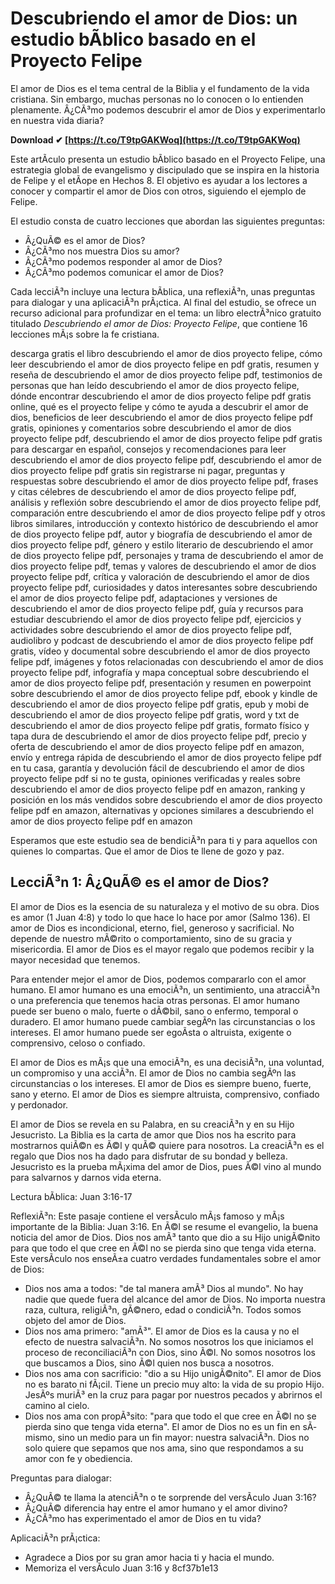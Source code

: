 # Descubriendo el amor de Dios: un estudio bÃ­blico basado en el Proyecto Felipe
 
El amor de Dios es el tema central de la Biblia y el fundamento de la vida cristiana. Sin embargo, muchas personas no lo conocen o lo entienden plenamente. Â¿CÃ³mo podemos descubrir el amor de Dios y experimentarlo en nuestra vida diaria?
 
**Download ✔ [https://t.co/T9tpGAKWoq](https://t.co/T9tpGAKWoq)**


 
Este artÃ­culo presenta un estudio bÃ­blico basado en el Proyecto Felipe, una estrategia global de evangelismo y discipulado que se inspira en la historia de Felipe y el etÃ­ope en Hechos 8. El objetivo es ayudar a los lectores a conocer y compartir el amor de Dios con otros, siguiendo el ejemplo de Felipe.
 
El estudio consta de cuatro lecciones que abordan las siguientes preguntas:
 
- Â¿QuÃ© es el amor de Dios?
- Â¿CÃ³mo nos muestra Dios su amor?
- Â¿CÃ³mo podemos responder al amor de Dios?
- Â¿CÃ³mo podemos comunicar el amor de Dios?

Cada lecciÃ³n incluye una lectura bÃ­blica, una reflexiÃ³n, unas preguntas para dialogar y una aplicaciÃ³n prÃ¡ctica. Al final del estudio, se ofrece un recurso adicional para profundizar en el tema: un libro electrÃ³nico gratuito titulado *Descubriendo el amor de Dios: Proyecto Felipe*, que contiene 16 lecciones mÃ¡s sobre la fe cristiana.
 
descarga gratis el libro descubriendo el amor de dios proyecto felipe,  cómo leer descubriendo el amor de dios proyecto felipe en pdf gratis,  resumen y reseña de descubriendo el amor de dios proyecto felipe pdf,  testimonios de personas que han leído descubriendo el amor de dios proyecto felipe,  dónde encontrar descubriendo el amor de dios proyecto felipe pdf gratis online,  qué es el proyecto felipe y cómo te ayuda a descubrir el amor de dios,  beneficios de leer descubriendo el amor de dios proyecto felipe pdf gratis,  opiniones y comentarios sobre descubriendo el amor de dios proyecto felipe pdf,  descubriendo el amor de dios proyecto felipe pdf gratis para descargar en español,  consejos y recomendaciones para leer descubriendo el amor de dios proyecto felipe pdf,  descubriendo el amor de dios proyecto felipe pdf gratis sin registrarse ni pagar,  preguntas y respuestas sobre descubriendo el amor de dios proyecto felipe pdf,  frases y citas célebres de descubriendo el amor de dios proyecto felipe pdf,  análisis y reflexión sobre descubriendo el amor de dios proyecto felipe pdf,  comparación entre descubriendo el amor de dios proyecto felipe pdf y otros libros similares,  introducción y contexto histórico de descubriendo el amor de dios proyecto felipe pdf,  autor y biografía de descubriendo el amor de dios proyecto felipe pdf,  género y estilo literario de descubriendo el amor de dios proyecto felipe pdf,  personajes y trama de descubriendo el amor de dios proyecto felipe pdf,  temas y valores de descubriendo el amor de dios proyecto felipe pdf,  crítica y valoración de descubriendo el amor de dios proyecto felipe pdf,  curiosidades y datos interesantes sobre descubriendo el amor de dios proyecto felipe pdf,  adaptaciones y versiones de descubriendo el amor de dios proyecto felipe pdf,  guía y recursos para estudiar descubriendo el amor de dios proyecto felipe pdf,  ejercicios y actividades sobre descubriendo el amor de dios proyecto felipe pdf,  audiolibro y podcast de descubriendo el amor de dios proyecto felipe pdf gratis,  vídeo y documental sobre descubriendo el amor de dios proyecto felipe pdf,  imágenes y fotos relacionadas con descubriendo el amor de dios proyecto felipe pdf,  infografía y mapa conceptual sobre descubriendo el amor de dios proyecto felipe pdf,  presentación y resumen en powerpoint sobre descubriendo el amor de dios proyecto felipe pdf,  ebook y kindle de descubriendo el amor de dios proyecto felipe pdf gratis,  epub y mobi de descubriendo el amor de dios proyecto felipe pdf gratis,  word y txt de descubriendo el amor de dios proyecto felipe pdf gratis,  formato físico y tapa dura de descubriendo el amor de dios proyecto felipe pdf,  precio y oferta de descubriendo el amor de dios proyecto felipe pdf en amazon,  envío y entrega rápida de descubriendo el amor de dios proyecto felipe pdf en tu casa,  garantía y devolución fácil de descubriendo el amor de dios proyecto felipe pdf si no te gusta,  opiniones verificadas y reales sobre descubriendo el amor de dios proyecto felipe pdf en amazon,  ranking y posición en los más vendidos sobre descubriendo el amor de dios proyecto felipe pdf en amazon,  alternativas y opciones similares a descubriendo el amor de dios proyecto felipe pdf en amazon
 
Esperamos que este estudio sea de bendiciÃ³n para ti y para aquellos con quienes lo compartas. Que el amor de Dios te llene de gozo y paz.

## LecciÃ³n 1: Â¿QuÃ© es el amor de Dios?
 
El amor de Dios es la esencia de su naturaleza y el motivo de su obra. Dios es amor (1 Juan 4:8) y todo lo que hace lo hace por amor (Salmo 136). El amor de Dios es incondicional, eterno, fiel, generoso y sacrificial. No depende de nuestro mÃ©rito o comportamiento, sino de su gracia y misericordia. El amor de Dios es el mayor regalo que podemos recibir y la mayor necesidad que tenemos.
 
Para entender mejor el amor de Dios, podemos compararlo con el amor humano. El amor humano es una emociÃ³n, un sentimiento, una atracciÃ³n o una preferencia que tenemos hacia otras personas. El amor humano puede ser bueno o malo, fuerte o dÃ©bil, sano o enfermo, temporal o duradero. El amor humano puede cambiar segÃºn las circunstancias o los intereses. El amor humano puede ser egoÃ­sta o altruista, exigente o comprensivo, celoso o confiado.
 
El amor de Dios es mÃ¡s que una emociÃ³n, es una decisiÃ³n, una voluntad, un compromiso y una acciÃ³n. El amor de Dios no cambia segÃºn las circunstancias o los intereses. El amor de Dios es siempre bueno, fuerte, sano y eterno. El amor de Dios es siempre altruista, comprensivo, confiado y perdonador.
 
El amor de Dios se revela en su Palabra, en su creaciÃ³n y en su Hijo Jesucristo. La Biblia es la carta de amor que Dios nos ha escrito para mostrarnos quiÃ©n es Ã©l y quÃ© quiere para nosotros. La creaciÃ³n es el regalo que Dios nos ha dado para disfrutar de su bondad y belleza. Jesucristo es la prueba mÃ¡xima del amor de Dios, pues Ã©l vino al mundo para salvarnos y darnos vida eterna.
 
Lectura bÃ­blica: Juan 3:16-17
 
ReflexiÃ³n: Este pasaje contiene el versÃ­culo mÃ¡s famoso y mÃ¡s importante de la Biblia: Juan 3:16. En Ã©l se resume el evangelio, la buena noticia del amor de Dios. Dios nos amÃ³ tanto que dio a su Hijo unigÃ©nito para que todo el que cree en Ã©l no se pierda sino que tenga vida eterna. Este versÃ­culo nos enseÃ±a cuatro verdades fundamentales sobre el amor de Dios:

- Dios nos ama a todos: "de tal manera amÃ³ Dios al mundo". No hay nadie que quede fuera del alcance del amor de Dios. No importa nuestra raza, cultura, religiÃ³n, gÃ©nero, edad o condiciÃ³n. Todos somos objeto del amor de Dios.
- Dios nos ama primero: "amÃ³". El amor de Dios es la causa y no el efecto de nuestra salvaciÃ³n. No somos nosotros los que iniciamos el proceso de reconciliaciÃ³n con Dios, sino Ã©l. No somos nosotros los que buscamos a Dios, sino Ã©l quien nos busca a nosotros.
- Dios nos ama con sacrificio: "dio a su Hijo unigÃ©nito". El amor de Dios no es barato ni fÃ¡cil. Tiene un precio muy alto: la vida de su propio Hijo. JesÃºs muriÃ³ en la cruz para pagar por nuestros pecados y abrirnos el camino al cielo.
- Dios nos ama con propÃ³sito: "para que todo el que cree en Ã©l no se pierda sino que tenga vida eterna". El amor de Dios no es un fin en sÃ­ mismo, sino un medio para un fin mayor: nuestra salvaciÃ³n. Dios no solo quiere que sepamos que nos ama, sino que respondamos a su amor con fe y obediencia.

Preguntas para dialogar:

- Â¿QuÃ© te llama la atenciÃ³n o te sorprende del versÃ­culo Juan 3:16?
- Â¿QuÃ© diferencia hay entre el amor humano y el amor divino?
- Â¿CÃ³mo has experimentado el amor de Dios en tu vida?

AplicaciÃ³n prÃ¡ctica:

- Agradece a Dios por su gran amor hacia ti y hacia el mundo.
- Memoriza el versÃ­culo Juan 3:16 y 8cf37b1e13


